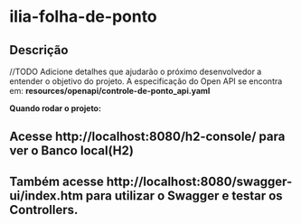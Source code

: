 # ilia-folha-de-ponto

## Descrição
//TODO Adicione detalhes que ajudarão o próximo desenvolvedor a entender o
objetivo do projeto. A especificação do Open API se encontra em:
**resources/openapi/controle-de-ponto_api.yaml**

**Quando rodar o projeto:**
## Acesse **http://localhost:8080/h2-console/** para ver o Banco local(H2)
## Também acesse **http://localhost:8080/swagger-ui/index.htm** para utilizar o Swagger e testar os Controllers.
